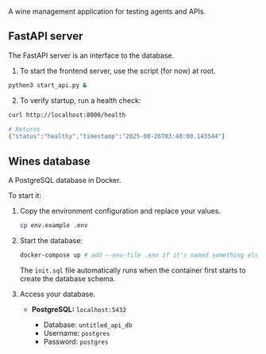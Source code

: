 
A wine management application for testing agents and APIs.

## FastAPI server

The FastAPI server is an interface to the database.

1. To start the frontend server, use the script (for now) at root.

```bash
python3 start_api.py &
```

2. To verify startup, run a health check:

```bash
curl http://localhost:8000/health

# Returns
{"status":"healthy","timestamp":"2025-08-26T03:40:00.143544"}
```

## Wines database

A PostgreSQL database in Docker.

To start it:

1. Copy the environment configuration and replace your values.
   ```bash
   cp env.example .env
   ```

2. Start the database:
   ```bash
   docker-compose up # add --env-file .env if it's named something else
   ```

   The `init.sql` file automatically runs when the container first starts to create the database schema.


3. Access your database.
   - **PostgreSQL:** `localhost:5432`
     - Database: `untitled_api_db`
     - Username: `postgres`
     - Password: `postgres`

   - **PgAdmin (Web Interface):** `http://localhost:5050`
     - Email: `admin@example.com`
     - Password: `admin`

4. To stop the database:

```bash
docker-compose down
```

To completely reset the database and remove the volume data:

```bash
docker-compose down -v
```
